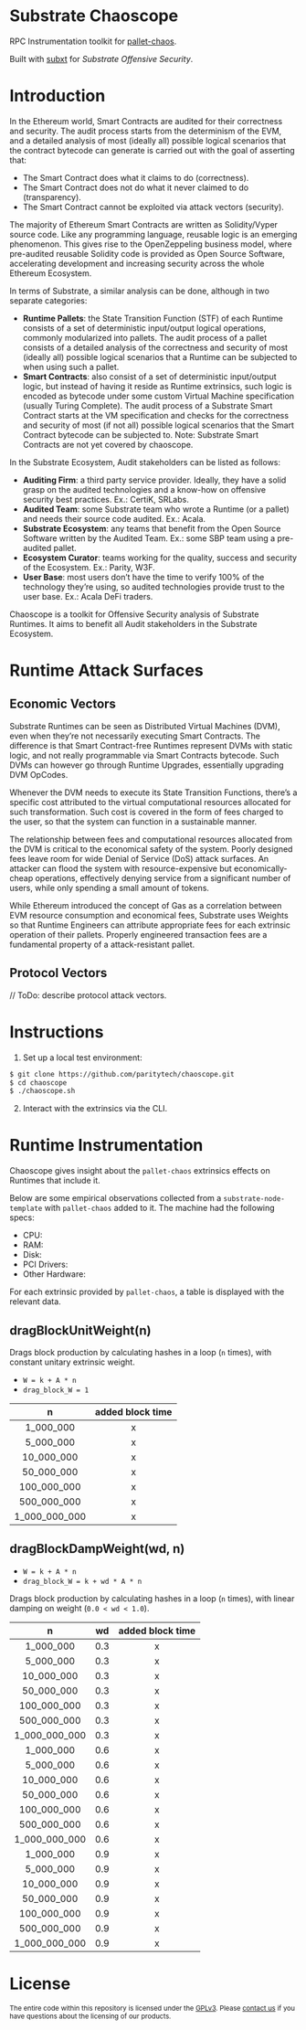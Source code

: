 # Substrate Chaoscope

RPC Instrumentation toolkit for [pallet-chaos](https://github.com/paritytech/pallet-chaos).

Built with [subxt](https://github.com/paritytech/subxt) for *Substrate Offensive Security*.

# Introduction

In the Ethereum world, Smart Contracts are audited for their correctness and security. The audit process starts from the determinism of the EVM, and a detailed analysis of most (ideally all) possible logical scenarios that the contract bytecode can generate is carried out with the goal of asserting that:
- The Smart Contract does what it claims to do (correctness).
- The Smart Contract does not do what it never claimed to do (transparency).
- The Smart Contract cannot be exploited via attack vectors (security).

The majority of Ethereum Smart Contracts are written as Solidity/Vyper source code. Like any programming language, reusable logic is an emerging phenomenon. This gives rise to the OpenZeppeling business model, where pre-audited reusable Solidity code is provided as Open Source Software, accelerating development and increasing security across the whole Ethereum Ecosystem.

In terms of Substrate, a similar analysis can be done, although in two separate categories:
- **Runtime Pallets**: the State Transition Function (STF) of each Runtime consists of a set of deterministic input/output logical operations, commonly modularized into pallets. The audit process of a pallet consists of a detailed analysis of the correctness and security of most (ideally all) possible logical scenarios that a Runtime can be subjected to when using such a pallet.
- **Smart Contracts**: also consist of a set of deterministic input/output logic, but instead of having it reside as Runtime extrinsics, such logic is encoded as bytecode under some custom Virtual Machine specification (usually Turing Complete). The audit process of a Substrate Smart Contract starts at the VM specification and checks for the correctness and security of most (if not all) possible logical scenarios that the Smart Contract bytecode can be subjected to. Note: Substrate Smart Contracts are not yet covered by chaoscope.

In the Substrate Ecosystem, Audit stakeholders can be listed as follows:
- **Auditing Firm**: a third party service provider. Ideally, they have a solid grasp on the audited technologies and a know-how on offensive security best practices. Ex.: CertiK, SRLabs.
- **Audited Team**: some Substrate team who wrote a Runtime (or a pallet) and needs their source code audited. Ex.: Acala.
- **Substrate Ecosystem**: any teams that benefit from the Open Source Software written by the Audited Team. Ex.: some SBP team using a pre-audited pallet.
- **Ecosystem Curator**: teams working for the quality, success and security of the Ecosystem. Ex.: Parity, W3F.
- **User Base**: most users don’t have the time to verify 100% of the technology they’re using, so audited technologies provide trust to the user base. Ex.: Acala DeFi traders.

Chaoscope is a toolkit for Offensive Security analysis of Substrate Runtimes. It aims to benefit all Audit stakeholders in the Substrate Ecosystem.

# Runtime Attack Surfaces

## Economic Vectors

Substrate Runtimes can be seen as Distributed Virtual Machines (DVM), even when they’re not necessarily executing Smart Contracts. The difference is that Smart Contract-free Runtimes represent DVMs with static logic, and not really programmable via Smart Contracts bytecode. Such DVMs can however go through Runtime Upgrades, essentially upgrading DVM OpCodes.

Whenever the DVM needs to execute its State Transition Functions, there’s a specific cost attributed to the virtual computational resources allocated for such transformation. Such cost is covered in the form of fees charged to the user, so that the system can function in a sustainable manner.

The relationship between fees and computational resources allocated from the DVM is critical to the economical safety of the system. Poorly designed fees leave room for wide Denial of Service (DoS) attack surfaces. An attacker can flood the system with resource-expensive but economically-cheap operations, effectively denying service from a significant number of users, while only spending a small amount of tokens.

While Ethereum introduced the concept of Gas as a correlation between EVM resource consumption and economical fees, Substrate uses Weights so that Runtime Engineers can attribute appropriate fees for each extrinsic operation of their pallets. Properly engineered transaction fees are a fundamental property of a attack-resistant pallet.

## Protocol Vectors

// ToDo: describe protocol attack vectors.

# Instructions

1. Set up a local test environment:
```sh
$ git clone https://github.com/paritytech/chaoscope.git
$ cd chaoscope
$ ./chaoscope.sh
```

2. Interact with the extrinsics via the CLI.

# Runtime Instrumentation

Chaoscope gives insight about the `pallet-chaos` extrinsics effects on Runtimes that include it.

Below are some empirical observations collected from a `substrate-node-template` with `pallet-chaos` added to it.
The machine had the following specs:

- CPU:
- RAM:
- Disk:
- PCI Drivers:
- Other Hardware:

For each extrinsic provided by `pallet-chaos`, a table is displayed with the relevant data.

## dragBlockUnitWeight(n)

Drags block production by calculating hashes in a loop (`n` times), with constant unitary extrinsic weight.

- `W = k + A * n`
- `drag_block_W = 1`

|       n       | added block time |
|:-------------:|:----------------:|
|   1_000_000   |         x        |
|   5_000_000   |         x        |
|   10_000_000  |         x        |
|   50_000_000  |         x        |
|  100_000_000  |         x        |
|  500_000_000  |         x        |
| 1_000_000_000 |         x        |

## dragBlockDampWeight(wd, n)

- `W = k + A * n`
- `drag_block_W = k + wd * A * n`

Drags block production by calculating hashes in a loop (`n` times), with linear damping on weight (`0.0 < wd < 1.0`).

|       n       |  wd | added block time |
|:-------------:|:---:|:----------------:|
|   1_000_000   | 0.3 |         x        |
|   5_000_000   | 0.3 |         x        |
|   10_000_000  | 0.3 |         x        |
|   50_000_000  | 0.3 |         x        |
|  100_000_000  | 0.3 |         x        |
|  500_000_000  | 0.3 |         x        |
| 1_000_000_000 | 0.3 |         x        |
|   1_000_000   | 0.6 |         x        |
|   5_000_000   | 0.6 |         x        |
|   10_000_000  | 0.6 |         x        |
|   50_000_000  | 0.6 |         x        |
|  100_000_000  | 0.6 |         x        |
|  500_000_000  | 0.6 |         x        |
| 1_000_000_000 | 0.6 |         x        |
|   1_000_000   | 0.9 |         x        |
|   5_000_000   | 0.9 |         x        |
|   10_000_000  | 0.9 |         x        |
|   50_000_000  | 0.9 |         x        |
|  100_000_000  | 0.9 |         x        |
|  500_000_000  | 0.9 |         x        |
| 1_000_000_000 | 0.9 |         x        |

# License

<sup>
The entire code within this repository is licensed under the <a href="LICENSE">GPLv3</a>.
Please <a href="https://www.parity.io/contact/">contact us</a> if you have questions about the licensing of our
 products.
</sup>
